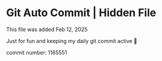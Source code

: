 # Git Auto Commit | Hidden File

This file was added Feb 12, 2025

Just for fun and keeping my daily git commit active 🤪

commit number: 1165551

